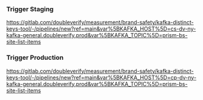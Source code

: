 ### Trigger Staging
https://gitlab.com/doubleverify/measurement/brand-safety/kafka-distinct-keys-tool/-/pipelines/new?ref=main&var%5BKAFKA_HOST%5D=cs-dv-ny-kafka-general.doubleverify.prod&var%5BKAFKA_TOPIC%5D=prism-bs-site-list-items

### Trigger Production
https://gitlab.com/doubleverify/measurement/brand-safety/kafka-distinct-keys-tool/-/pipelines/new?ref=main&var%5BKAFKA_HOST%5D=cp-dv-ny-kafka-general.doubleverify.prod&var%5BKAFKA_TOPIC%5D=prism-bs-site-list-items